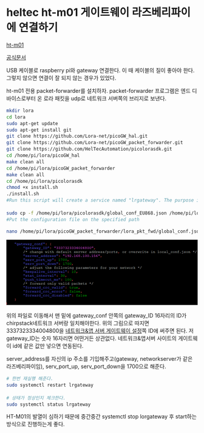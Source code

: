 # heltec ht-m01 게이트웨이 라즈베리파이에 연결하기

[ht-m01](https://heltec.org/project/ht-m01/)

[공식문서](https://heltec-automation-docs.readthedocs.io/en/latest/gateway/ht-m01/quick_start.html#use-ht-m01-with-linux-raspberry-pi)

USB 케이블로 raspberry pi와 gateway 연결한다. 이 때 케이블의 질이 좋아야 한다. 그렇지 않으면 연결이 잘 되지 않는 경우가 있었다. 

ht-m01 전용 packet-forwarder를 설치하자. packet-forwarder 프로그램은 엔드 디바이스로부터 온 로라 패킷을 udp로 네트워크 서버쪽의 브리지로 보낸다. 

```bash
mkdir lora
cd lora
sudo apt-get update
sudo apt-get install git
git clone https://github.com/Lora-net/picoGW_hal.git
git clone https://github.com/Lora-net/picoGW_packet_forwarder.git
git clone https://github.com/HelTecAutomation/picolorasdk.git
cd /home/pi/lora/picoGW_hal
make clean all
cd /home/pi/lora/picoGW_packet_forwarder
make clean all
cd /home/pi/lora/picolorasdk
chmod +x install.sh
./install.sh
#Run this script will create a service named "lrgateway". The purpose is to make the lora driver and data forwarding program run automatically at startup.

sudo cp -f /home/pi/lora/picolorasdk/global_conf_EU868.json /home/pi/lora/picoGW_packet_forwarder/lora_pkt_fwd/global_conf.json
#Put the configuration file on the specified path
```

```bash
nano /home/pi/lora/picoGW_packet_forwarder/lora_pkt_fwd/global_conf.json
```

![image](../assets/images/gatewayconf.png)

위의 파일로 이동해서 맨 밑에 gateway_conf 안쪽의 gateway_ID 16자리의 ID가 chirpstack네트워크 서버랑 일치해야한다. 위의 그림으로 따지면 3337323334004800을 [네트워크&앱 서버 게이트웨이 설정](../docs/lorawan_chirpstack.md/#gateways)쪽 ID에 써주면 된다. 저 gateway_ID는 숫자 16자리면 어떤거든 상관없다. 네트워크&앱서버 사이트의 게이트웨이 id에 같은 값만 넣으면 연동된다. 


server_address를 자신의 ip 주소를 기입해주고(gateway, networkserver가 같은 라즈베리파이임), serv_port_up, serv_port_down을 1700으로 해준다. 

```bash
# 한번 재실행 해준다.
sudo systemctl restart lrgateway

# 상태가 정상인지 체크한다. 
sudo systemctl status lrgateway
```

HT-M01의 발열이 심하기 때문에 중간중간 systemctl stop lorgateway 후 start하는 방식으로 진행하는게 좋다. 

